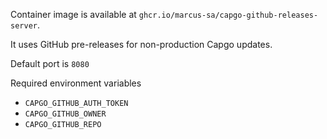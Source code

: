 Container image is available at `ghcr.io/marcus-sa/capgo-github-releases-server`.

It uses GitHub pre-releases for non-production Capgo updates.

Default port is `8080`

Required environment variables
- `CAPGO_GITHUB_AUTH_TOKEN`
- `CAPGO_GITHUB_OWNER`
- `CAPGO_GITHUB_REPO`